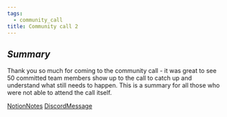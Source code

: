 ```yaml
---
tags:
  - community_call
title: Community call 2
---
```

## *Summary*

Thank you so much for coming to the community call - it was great to see 50 committed team members show up to the call to catch up and understand what still needs to happen. This is a summary for all those who were not able to attend the call itself.

[NotionNotes](https://namada.notion.site/Community-Call-2-37e763e8f82d496799be08c92305b206) [DiscordMessage](https://discord.com/channels/833618405537218590/984050931983323197/1159469086682660978)